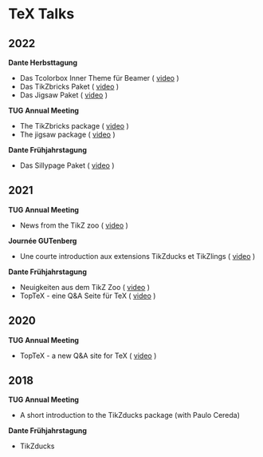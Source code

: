 # TeX Talks

## 2022

**Dante Herbsttagung**
- Das Tcolorbox Inner Theme für Beamer ( [video](https://vimeo.com/773291199) )
- Das TikZbricks Paket ( [video](https://vimeo.com/773291903) )
- Das Jigsaw Paket ( [video](https://vimeo.com/773292029) )

**TUG Annual Meeting**
- The TikZbricks package ( [video](https://vimeo.com/773294015) )
- The jigsaw package ( [video](https://vimeo.com/773294117) ) 

**Dante Frühjahrstagung**
- Das Sillypage Paket ( [video](https://vimeo.com/773292271) )

## 2021

**TUG Annual Meeting**
- News from the TikZ zoo ( [video](https://vimeo.com/773293865) )

**Journée GUTenberg**
- Une courte introduction aux extensions TikZducks et TikZlings ( [video](https://vimeo.com/773296726) )

**Dante Frühjahrstagung**
- Neuigkeiten aus dem TikZ Zoo ( [video](https://vimeo.com/773292978) )
- TopTeX - eine Q&A Seite für TeX ( [video](https://vimeo.com/773293022) )

## 2020

**TUG Annual Meeting**
- TopTeX - a new Q&A site for TeX ( [video](https://vimeo.com/773293592) )

## 2018
**TUG Annual Meeting**
- A short introduction to the TikZducks package (with Paulo Cereda)

**Dante Frühjahrstagung**
- TikZducks

